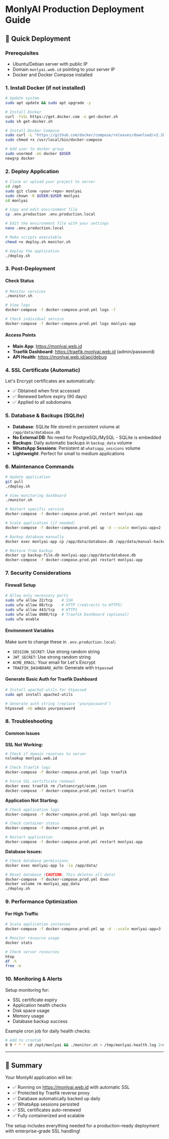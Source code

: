 # MonlyAI Production Deployment Guide

## 🚀 Quick Deployment

### Prerequisites
- Ubuntu/Debian server with public IP
- Domain `monlyai.web.id` pointing to your server IP
- Docker and Docker Compose installed

### 1. Install Docker (if not installed)
```bash
# Update system
sudo apt update && sudo apt upgrade -y

# Install Docker
curl -fsSL https://get.docker.com -o get-docker.sh
sudo sh get-docker.sh

# Install Docker Compose
sudo curl -L "https://github.com/docker/compose/releases/download/v2.20.0/docker-compose-$(uname -s)-$(uname -m)" -o /usr/local/bin/docker-compose
sudo chmod +x /usr/local/bin/docker-compose

# Add user to docker group
sudo usermod -aG docker $USER
newgrp docker
```

### 2. Deploy Application
```bash
# Clone or upload your project to server
cd /opt
sudo git clone <your-repo> monlyai
sudo chown -R $USER:$USER monlyai
cd monlyai

# Copy and edit environment file
cp .env.production .env.production.local

# Edit the environment file with your settings
nano .env.production.local

# Make scripts executable
chmod +x deploy.sh monitor.sh

# Deploy the application
./deploy.sh
```

### 3. Post-Deployment

#### Check Status
```bash
# Monitor services
./monitor.sh

# View logs
docker-compose -f docker-compose.prod.yml logs -f

# Check individual service
docker-compose -f docker-compose.prod.yml logs monlyai-app
```

#### Access Points
- **Main App**: https://monlyai.web.id
- **Traefik Dashboard**: https://traefik.monlyai.web.id (admin/password)
- **API Health**: https://monlyai.web.id/api/debug

### 4. SSL Certificate (Automatic)

Let's Encrypt certificates are automatically:
- ✅ Obtained when first accessed
- ✅ Renewed before expiry (90 days)
- ✅ Applied to all subdomains

### 5. Database & Backups (SQLite)

- **Database**: SQLite file stored in persistent volume at `/app/data/database.db`
- **No External DB**: No need for PostgreSQL/MySQL - SQLite is embedded
- **Backups**: Daily automatic backups in `backup_data` volume
- **WhatsApp Sessions**: Persistent at `whatsapp_sessions` volume
- **Lightweight**: Perfect for small to medium applications

### 6. Maintenance Commands

```bash
# Update application
git pull
./deploy.sh

# View monitoring dashboard
./monitor.sh

# Restart specific service
docker-compose -f docker-compose.prod.yml restart monlyai-app

# Scale application (if needed)
docker-compose -f docker-compose.prod.yml up -d --scale monlyai-app=2

# Backup database manually
docker exec monlyai-app cp /app/data/database.db /app/data/manual-backup-$(date +%Y%m%d).db

# Restore from backup
docker cp backup-file.db monlyai-app:/app/data/database.db
docker-compose -f docker-compose.prod.yml restart monlyai-app
```

### 7. Security Considerations

#### Firewall Setup
```bash
# Allow only necessary ports
sudo ufw allow 22/tcp    # SSH
sudo ufw allow 80/tcp    # HTTP (redirects to HTTPS)
sudo ufw allow 443/tcp   # HTTPS
sudo ufw allow 8080/tcp  # Traefik Dashboard (optional)
sudo ufw enable
```

#### Environment Variables
Make sure to change these in `.env.production.local`:
- `SESSION_SECRET`: Use strong random string
- `JWT_SECRET`: Use strong random string  
- `ACME_EMAIL`: Your email for Let's Encrypt
- `TRAEFIK_DASHBOARD_AUTH`: Generate with `htpasswd`

#### Generate Basic Auth for Traefik Dashboard
```bash
# Install apache2-utils for htpasswd
sudo apt install apache2-utils

# Generate auth string (replace 'yourpassword')
htpasswd -nb admin yourpassword
```

### 8. Troubleshooting

#### Common Issues

**SSL Not Working:**
```bash
# Check if domain resolves to server
nslookup monlyai.web.id

# Check Traefik logs
docker-compose -f docker-compose.prod.yml logs traefik

# Force SSL certificate renewal
docker exec traefik rm /letsencrypt/acme.json
docker-compose -f docker-compose.prod.yml restart traefik
```

**Application Not Starting:**
```bash
# Check application logs
docker-compose -f docker-compose.prod.yml logs monlyai-app

# Check container status
docker-compose -f docker-compose.prod.yml ps

# Restart application
docker-compose -f docker-compose.prod.yml restart monlyai-app
```

**Database Issues:**
```bash
# Check database permissions
docker exec monlyai-app ls -la /app/data/

# Reset database (CAUTION: This deletes all data)
docker-compose -f docker-compose.prod.yml down
docker volume rm monlyai_app_data
./deploy.sh
```

### 9. Performance Optimization

#### For High Traffic
```bash
# Scale application instances
docker-compose -f docker-compose.prod.yml up -d --scale monlyai-app=3

# Monitor resource usage
docker stats

# Check server resources
htop
df -h
free -m
```

### 10. Monitoring & Alerts

Setup monitoring for:
- SSL certificate expiry
- Application health checks
- Disk space usage
- Memory usage
- Database backup success

Example cron job for daily health checks:
```bash
# Add to crontab
0 9 * * * cd /opt/monlyai && ./monitor.sh > /tmp/monlyai-health.log 2>&1
```

---

## 🎯 Summary

Your MonlyAI application will be:
- ✅ Running on https://monlyai.web.id with automatic SSL
- ✅ Protected by Traefik reverse proxy
- ✅ Database automatically backed up daily
- ✅ WhatsApp sessions persisted
- ✅ SSL certificates auto-renewed
- ✅ Fully containerized and scalable

The setup includes everything needed for a production-ready deployment with enterprise-grade SSL handling!
